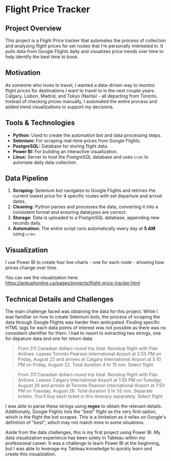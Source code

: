 # Flight Price Tracker

## Project Overview
This project is a Flight Price tracker that automates the process of collection and analyzing flight prices for set routes that I'm personally interested in. It pulls data from Google Flights daily and visualizes price trends over time to help identify the best time to book.

## Motivation
As someone who loves to travel, I wanted a data-driven way to monitor flight prices for destinations I want to travel to in the next couple years: Calgary, Lisbon, Madrid, and Tokyo (Narita) - all departing from Toronto. Instead of checking prices manually, I automated the entire process and added trend visualizations to support my decisions. 

## Tools & Technologies
- **Python:** Used to create the automation bot and data processing steps.
- **Selenium:** For scraping real-time prices from Google Flights.
- **PostgreSQL:** Database for storing flight data.
- **Power BI:** For building an interactive visualization.
- **Linux:** Server to host the PostgreSQL database and uses `cron` to automate daily data collection.

## Data Pipeline
1. **Scraping:** Selenium bot navigates to Google Flights and retrives the current lowest price for 4 specific routes with set departure and arrival dates.
2. **Cleaning:** Python parses and processes the data, converting it into a consistent format and ensuring datatypes are correct.
3. **Storage:** Data is uploaded to a PostgreSQL database, appending new records daily.
4. **Automation:** The entire script runs automatically every day at **5 AM** using `cron`.

## Visualization
I use Power BI to create four line charts - one for each route - showing how prices change over time.

You can see the visualization here: https://ankushonline.ca/pages/projects/flight-price-tracker.html

## Technical Details and Challenges
The main challenge faced was obtaining the data for this project. While I was familliar on how to create Selenium bots, the process of scraping the data through Google Flights was harder then antiicpated. Finding specific HTML tags for each data points of interest was not possible as there was no consistent identifier for them. I had to resort to extracting two strings, one for depature data and one for return data:

> From 311 Canadian dollars round trip total. Nonstop flight with Flair Airlines. Leaves Toronto Pearson International Airport at 2:55 PM on Friday, August 22 and arrives at Calgary International Airport at 5:10 PM on Friday, August 22. Total duration 4 hr 15 min.  Select flight

> From 311 Canadian dollars round trip total. Nonstop flight with Flair Airlines. Leaves Calgary International Airport at 1:55 PM on Tuesday, August 26 and arrives at Toronto Pearson International Airport at 7:50 PM on Tuesday, August 26. Total duration 3 hr 55 min.  Separate tickets. You'll buy each ticket in this itinerary separately. Select flight

I was able to parse these strings using **regex** to obtain the relevant details. Additionally, Google Flights lists the "best" flight as the very first option, which is the flight the bot scrapes. This is a limitation as it relies on Google's definition of "best", which may not match mine in some situations.

Aside from the data challenges, this is my first project using Power BI. My data visualization experience has been solely in Tableau within my professional career. It was a challenge to learn Power BI at the beginning, but I was able to leverage my Tableau knowledge to quickly learn and create this visualziation.
